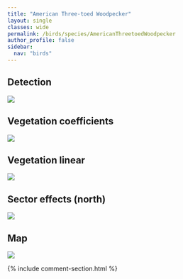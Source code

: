 ```yaml
---
title: "American Three-toed Woodpecker"
layout: single
classes: wide
permalink: /birds/species/AmericanThreetoedWoodpecker
author_profile: false
sidebar:
  nav: "birds"
---
```



<h2>Detection</h2>

<a href="https://beallen.github.io/DevelopmentWebsite/assets/images/birds/AmericanThreetoedWoodpecker/det.jpg">
<img src="https://beallen.github.io/DevelopmentWebsite/assets/images/birds/AmericanThreetoedWoodpecker/det.jpg">
</a>

<h2>Vegetation coefficients</h2>

<a href="https://beallen.github.io/DevelopmentWebsite/assets/images/birds/AmericanThreetoedWoodpecker/veghf.jpg">
<img src="https://beallen.github.io/DevelopmentWebsite/assets/images/birds/AmericanThreetoedWoodpecker/veghf.jpg">
</a>

<h2>Vegetation linear</h2>

<a href="https://beallen.github.io/DevelopmentWebsite/assets/images/birds/AmericanThreetoedWoodpecker/lin-north.jpg">
<img src="https://beallen.github.io/DevelopmentWebsite/assets/images/birds/AmericanThreetoedWoodpecker/lin-north.jpg">
</a>

<h2>Sector effects (north)</h2>

<a href="https://beallen.github.io/DevelopmentWebsite/assets/images/birds/AmericanThreetoedWoodpecker/sector-north.jpg">
<img src="https://beallen.github.io/DevelopmentWebsite/assets/images/birds/AmericanThreetoedWoodpecker/sector-north.jpg">
</a>

<h2>Map</h2>

<a href="https://beallen.github.io/DevelopmentWebsite/assets/images/birds/AmericanThreetoedWoodpecker/map.jpg">
<img src="https://beallen.github.io/DevelopmentWebsite/assets/images/birds/AmericanThreetoedWoodpecker/map.jpg">
</a>

{% include comment-section.html %}
